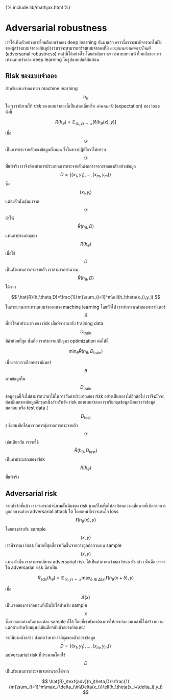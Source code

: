 {% include lib/mathjax.html %}
# Adversarial robustness

เราได้เห็นตัวอย่างการโจมตีแบบจำลอง deep learning กันมาแล้ว คราวนี้เราจะมาพิจารณาในฝั่งของผู้สร้างแบบจำลองกันดูบ้างว่าเราจะสามารถสร้างแบบจำลองที่มี _ความทนทานต่อการโจมตี_ (adversarial robustness) เหล่านี้ได้อย่างไร โดยลำดับแรกเราจะมาทบทวนหัวใจหลักของการเทรนแบบจำลอง deep learning ในรูปแบบปกติกันก่อน

## Risk ของแบบจำลอง

สำหรับแบบจำลองทาง machine learning $$h_\theta$$ ใด ๆ เรานิยามให้ _risk_ ของแบบจำลองนี้เป็นค่าเฉลี่ยหรือ _ค่าคาดหวัง_ (expectation) ของ loss ดังนี้ 

$$
R(h_\theta) = \mathbb{E}_{(x,y)\sim \mathcal{D}}[\ell(h_\theta(x), y)]
$$

เมื่อ $$\mathcal{D}$$ เป็นการกระจายตัวของข้อมูลทั้งหมด ซึ่งในทางปฏิบัติเราไม่ทราบ $$\mathcal{D}$$ ที่แท้จริง เราจึงต้องทำการประมาณการกระจายตัวดังกล่าวจากเซตของตัวอย่างข้อมูล $$D=\{(x_1,y_1),\dots,(x_m,y_m)\}$$ ซึ่ง $$(x_i, y_i)$$ แต่ละตัวนั้นสุ่มมาจาก $$\mathcal{D}$$ 
ถ้าให้ $$\hat{R}(h_\theta,D)$$ แทนค่าประมาณของ $$R(h_\theta)$$ เมื่อใช้ $$D$$ เป็นตัวแทนการกระจายตัว เราสามารถคำนวณ $$\hat{R}(h_\theta,D)$$ ได้จาก

$$
\hat{R}(h_\theta,D)=\frac{1}{m}\sum_{i=1}^m\ell(h_\theta(x_i),y_i)
$$

ในกระบวนการเทรนแบบจำลองทาง machine learning โดยทั่วไป เราทำการหาค่าของพารามิเตอร์ $$\theta$$ ที่ทำให้ค่าประมาณของ risk  เมื่อพิจารณากับ training data $$D_\text{train}$$ มีค่าน้อยที่สุด นั่นคือ เราทำการแก้ปัญหา optimization ต่อไปนี้

$$
\min_\theta\hat{R}(h_\theta,D_\text{train})
$$

เนื่องจากเราเลือกพารามิเตอร์ $$\theta$$ ตามข้อมูลใน $$D_\text{train}$$ ข้อมูลชุดนี้จึงไม่สามารถนำมาใช้ในการวัดค่าประมาณของ risk อย่างเป็นกลางได้อีกต่อไป เราจึงมักจะต้องมีเซตของข้อมูลอีกชุดหนึ่งสำหรับวัด risk ของแบบจำลอง เราเรียกชุดข้อมูลดัวกล่าวว่าข้อมูลทดสอบ หรือ test data ($$D_\text{test}$$) ซึ่งสมาชิกได้มาจากการสุ่มจากการกระจายตัว $$\mathcal{D}$$ เช่นเดียวกัน เราจะใช้ $$\hat{R}(h_\theta,D_\text{test})$$ เป็นค่าประมาณของ risk $$R(h_\theta)$$ ที่แท้จริง

 ## Adversarial risk
 
 จากหัวข้อที่แล้ว เราสามารถนำนิยามดั้งเดิมของ risk มาแก้ไขเพื่อให้สะท้อนความเสียหายที่เกิดจากการถูกก่อกวนด้วย adversarial attack ได้ โดยแทนที่เราจะสนใจ loss $$\ell(h_\theta(x), y)$$ โดยตรงสำหรับ sample $$(x,y)$$ เราพิจารณา loss ที่มากที่สุดที่อาจเกิดขึ้นจากการถูกก่อกวนบน sample $$(x,y)$$ แทน ดังนั้น เราสามารถนิยาม adversarial risk ได้เป็นค่าคาดหวังของ loss ดังกล่าว นั่นคือ เราจะให้ adversarial risk มีค่าเป็น

$$
R_\text{adv}(h_\theta)=\mathbb{E}_{(x,y)\sim\mathcal{D}}\max_{\delta\in\Delta(x)}\ell(h_\theta(x+\delta),y)
$$

เมื่อ $$\Delta(x)$$ เป็นเซตของการก่อกวนที่เป็นไปได้สำหรับ sample $$x$$ ซึ่งอาจแตกต่างกันตามแต่ละ sample ก็ได้ โดยที่เรายังคงต้องการให้การก่อกวนเหล่านี้ไม่สร้างความแตกต่างสำหรับมนุษย์เช่นเดียวกับตัวอย่างก่อนหน้า 

จากนิยามดังกล่าว สังเกตว่าหากเรามีชุดของตัวอย่างข้อมูล $$D=\{(x_1,y_1),\dots,(x_m,y_m)\}$$ adversarial risk ที่ประมาณโดยใช้ $$D$$ เป็นตัวแทนการกระจายจะคำนวณได้จาก

$$
\hat{R}_\text{adv}(h_\theta,D)=\frac{1}{m}\sum_{i=1}^m\max_{\delta_i\in\Delta(x_i)}\ell(h_\theta(x_i+\delta_i),y_i)
$$
